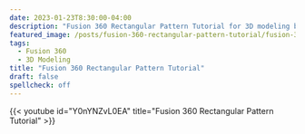 ```yaml
---
date: 2023-01-23T8:30:00-04:00
description: "Fusion 360 Rectangular Pattern Tutorial for 3D modeling beginners"
featured_image: /posts/fusion-360-rectangular-pattern-tutorial/fusion-360-rectangular-pattern-title.jpg
tags:
  - Fusion 360
  - 3D Modeling
title: "Fusion 360 Rectangular Pattern Tutorial"
draft: false
spellcheck: off
---
```


{{< youtube id="Y0nYNZvL0EA" title="Fusion 360 Rectangular Pattern Tutorial" >}}
